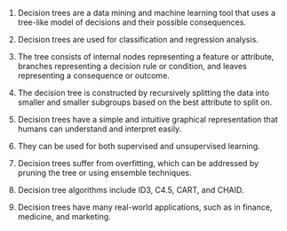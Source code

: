 1. Decision trees are a data mining and machine learning tool that uses a tree-like model of decisions and their possible consequences.

2. Decision trees are used for classification and regression analysis.

3. The tree consists of internal nodes representing a feature or attribute, branches representing a decision rule or condition, and leaves representing a consequence or outcome.

4. The decision tree is constructed by recursively splitting the data into smaller and smaller subgroups based on the best attribute to split on.

5. Decision trees have a simple and intuitive graphical representation that humans can understand and interpret easily.

6. They can be used for both supervised and unsupervised learning.

7. Decision trees suffer from overfitting, which can be addressed by pruning the tree or using ensemble techniques.

8. Decision tree algorithms include ID3, C4.5, CART, and CHAID.

9. Decision trees have many real-world applications, such as in finance, medicine, and marketing.